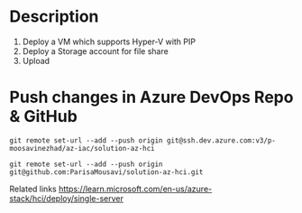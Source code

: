 # Description

1. Deploy a VM which supports Hyper-V with PIP
2. Deploy a Storage account for file share
3. Upload 


# Push changes in Azure DevOps Repo & GitHub
```
git remote set-url --add --push origin git@ssh.dev.azure.com:v3/p-moosavinezhad/az-iac/solution-az-hci

git remote set-url --add --push origin git@github.com:ParisaMousavi/solution-az-hci.git
```

Related links
https://learn.microsoft.com/en-us/azure-stack/hci/deploy/single-server
